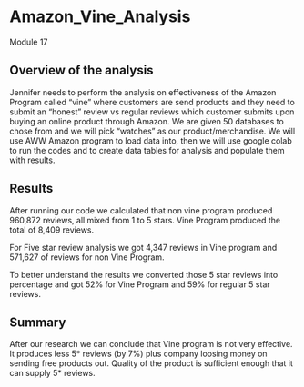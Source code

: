 # Amazon_Vine_Analysis
Module 17

## Overview of the analysis

Jennifer needs to perform the analysis on effectiveness of the Amazon Program called “vine” where customers are send products and they need to submit an “honest” review vs regular reviews which customer submits upon buying an online product through Amazon. We are given 50 databases to chose from and we will pick “watches” as our product/merchandise. We will use AWW Amazon program to load data into, then we will use google colab to run the codes and to create data tables for analysis and populate them with results. 

## Results

After running our code we calculated that non vine program produced 960,872 reviews, all mixed from 1 to 5 stars.
Vine Program produced the total of 8,409 reviews.

For Five star review analysis we got 4,347 reviews in Vine program and 571,627 of reviews for non Vine Program.


To better understand the results we converted those 5 star reviews into percentage and got 52% for Vine Program and 59% for regular 5 star reviews.

## Summary

After our research we can conclude that Vine program is not very effective. It produces less 5* reviews (by 7%) plus company loosing money on sending free products out. Quality of the product is sufficient enough that it can supply 5* reviews.
